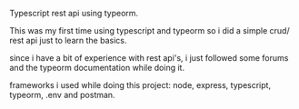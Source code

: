 Typescript rest api using typeorm.

This was my first time using typescript and typeorm so i did a simple crud/ rest api just to learn the basics.

since i have a bit of experience with rest api's, i just followed some forums and the typeorm documentation while doing it.

frameworks i used while doing this project: node, express, typescript, typeorm, .env and postman.